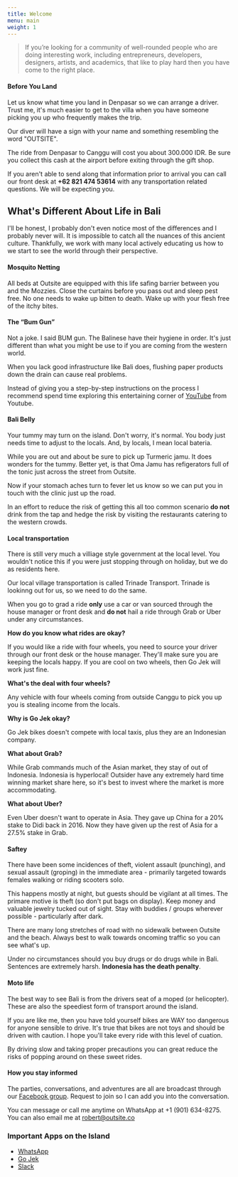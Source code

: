 ```yaml
---
title: Welcome
menu: main
weight: 1
---
```

> If you’re looking for a community of well-rounded people who are doing interesting work, including entrepreneurs, developers, designers, artists, and academics, that like to play hard then you have come to the right place.

#### Before You Land
Let us know what time you land in Denpasar so we can arrange a driver. Trust me, it's much easier to get to the villa when you have someone picking you up who frequently makes the trip.

Our diver will have a sign with your name and something resembling the word "OUTSITE".

The ride from Denpasar to Canggu will cost you about 300.000 IDR. Be sure you collect this cash at the airport before exiting through the gift shop.

If you aren't able to send along that information prior to arrival you can call our front desk at **+62 821 474 53614** with any transportation related questions. We will be expecting you.

## What's Different About Life in Bali
I'll be honest, I probably don't even notice most of the differences and I probably never will. It is impossible to catch all the nuances of this ancient culture. Thankfully, we work with many local actively educating us how to we start to see the world through their perspective.

#### Mosquito Netting
All beds at Outsite are equipped with this life safing barrier between you and the Mozzies. Close the curtains before you pass out and sleep pest free. No one needs to wake up bitten to death. Wake up with your flesh free of the itchy bites.

#### The “Bum Gun”
Not a joke. I said BUM gun. The Balinese have their hygiene in order. It's just different than what you might be use to if you are coming from the western world.

When you lack good infrastructure like Bali does, flushing paper products down the drain can cause real problems.

Instead of giving you a step-by-step instructions on the process I recommend spend time exploring this entertaining corner of [YouTube](https://www.youtube.com/results?search_query=bum+gun) from Youtube.

#### Bali Belly
Your tummy may turn on the island. Don't worry, it's normal. You body just needs time to adjust to the locals. And, by locals, I mean local bateria.

While you are out and about be sure to pick up Turmeric jamu. It does wonders for the tummy. Better yet, is that Oma Jamu has refigerators full of the tonic just across the street from Outsite.

Now if your stomach aches turn to fever let us know so we can put you in touch with the clinic just up the road.

In an effort to reduce the risk of getting this all too common scenario **do not** drink from the tap and hedge the risk by visiting the restaurants catering to the western crowds.

#### Local transportation
There is still very much a villiage style government at the local level. You wouldn't notice this if you were just stopping through on holiday, but we do as residents here.

Our local village transportation is called Trinade Transport. Trinade is lookinng out for us, so we need to do the same.

When you go to grad a ride **only** use a car or van sourced through the house manager or front desk and **do not** hail a ride through Grab or Uber under any circumstances.

**How do you know what rides are okay?**

If you would like a ride with four wheels, you need to source your driver through our front desk or the house manager. They'll make sure you are keeping the locals happy. If you are cool on two wheels, then Go Jek will work just fine.

**What's the deal with four wheels?**

Any vehicle with four wheels coming from outside Canggu to pick you up you is stealing income from the locals.

**Why is Go Jek okay?**

Go Jek bikes doesn't compete with local taxis, plus they are an Indonesian company.

**What about Grab?**

While Grab commands much of the Asian market, they stay of out of Indonesia. Indonesia is hyperlocal! Outsider have any extremely hard time winning market share here, so it's best to invest where the market is more accommodating.

**What about Uber?**

Even Uber doesn't want to operate in Asia. They gave up China for a 20% stake to Didi back in 2016. Now they have given up the rest of Asia for a 27.5% stake in Grab.

#### Saftey
There have been some incidences of theft, violent assault (punching), and sexual assault (groping) in the immediate area - primarily targeted towards females walking or riding scooters solo.

This happens mostly at night, but guests should be vigilant at all times. The primare motive is theft (so don't put bags on display). Keep money and valuable jewelry tucked out of sight. Stay with buddies / groups wherever possible - particularly after dark.

There are many long stretches of road with no sidewalk between Outsite and the beach. Always best to walk towards oncoming traffic so you can see what's up.

Under no circumstances should you buy drugs or do drugs while in Bali. Sentences are extremely harsh. **Indonesia has the death penalty**.

#### Moto life
The best way to see Bali is from the drivers seat of a moped (or helicopter). These are also the speediest form of transport around the island.

If you are like me, then you have told yourself bikes are WAY too dangerous for anyone sensible to drive. It's true that bikes are not toys and should be driven with caution. I hope you'll take every ride with this level of cuation.

By driving slow and taking proper precautions you can great reduce the risks of popping around on these sweet rides.

#### How you stay informed
The parties, conversations, and adventures are all are broadcast through our [Facebook group](https://www.facebook.com/groups/1074583282684403/). Request to join so I can add you into the conversation.

You can message or call me anytime on WhatsApp at +1 (901) 634-8275. You can also email me at [robert@outsite.co](mailto:robert@outsite.co)

### Important Apps on the Island
* [WhatsApp](https://www.whatsapp.com/download/)
* [Go Jek](https://www.go-jek.com/)
* [Slack](https://slack.com/downloads/osx)